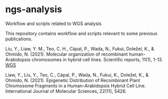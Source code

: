 # ngs-analysis
Workflow and scripts related to WGS analysis

This repository contains workflow and scripts relevant to some previous publications.

Liu, Y., Liaw, Y. M., Teo, C. H., Cápal, P., Wada, N., Fukui, Doležel, K., & Ohmido, N. (2021). Molecular organization of recombinant human-Arabidopsis chromosomes in hybrid cell lines. Scientific reports, 11(1), 1-13.
[WGS](https://github.com/liaw2019/ngs-analysis/tree/main/WGS)

Liaw, Y., Liu, Y., Teo, C., Cápal, P., Wada, N., Fukui, K.,  Doležel, K., & Ohmido, N. (2021). Epigenetic Distribution of Recombinant Plant Chromosome Fragments in a Human–Arabidopsis Hybrid Cell Line. International Journal of Molecular Sciences, 22(11), 5426.

